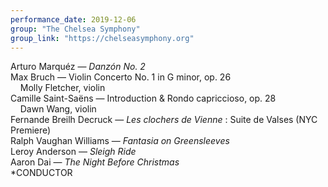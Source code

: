 ```yaml
---
performance_date: 2019-12-06
group: "The Chelsea Symphony"
group_link: "https://chelseasymphony.org"
---
```

Arturo Marquéz — _Danzón No. 2_ <br/>
Max Bruch — Violin Concerto No. 1 in G minor, op. 26<br/>
&nbsp;&nbsp;&nbsp;&nbsp;Molly Fletcher, violin<br/>
Camille Saint-Saëns — Introduction & Rondo capriccioso, op. 28<br/>
&nbsp;&nbsp;&nbsp;&nbsp;Dawn Wang, violin<br/>
Fernande Breilh Decruck — _Les clochers de Vienne_ : Suite de Valses (NYC Premiere)<br/>
Ralph Vaughan Williams — _Fantasia on Greensleeves_ <br/>
Leroy Anderson — _Sleigh Ride_<br/>
Aaron Dai — _The Night Before Christmas_<br/>
*CONDUCTOR
